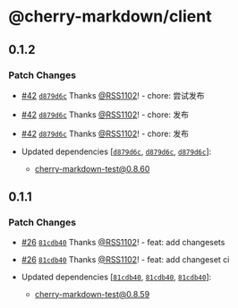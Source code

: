 # @cherry-markdown/client

## 0.1.2

### Patch Changes

- [#42](https://github.com/RSS1102/cherry-markdown/pull/42) [`d879d6c`](https://github.com/RSS1102/cherry-markdown/commit/d879d6cb894c5cacf196caab6721d6eb834be217) Thanks [@RSS1102](https://github.com/RSS1102)! - chore: 尝试发布

- [#42](https://github.com/RSS1102/cherry-markdown/pull/42) [`d879d6c`](https://github.com/RSS1102/cherry-markdown/commit/d879d6cb894c5cacf196caab6721d6eb834be217) Thanks [@RSS1102](https://github.com/RSS1102)! - chore: 发布

- [#42](https://github.com/RSS1102/cherry-markdown/pull/42) [`d879d6c`](https://github.com/RSS1102/cherry-markdown/commit/d879d6cb894c5cacf196caab6721d6eb834be217) Thanks [@RSS1102](https://github.com/RSS1102)! - chore: 发布

- Updated dependencies [[`d879d6c`](https://github.com/RSS1102/cherry-markdown/commit/d879d6cb894c5cacf196caab6721d6eb834be217), [`d879d6c`](https://github.com/RSS1102/cherry-markdown/commit/d879d6cb894c5cacf196caab6721d6eb834be217), [`d879d6c`](https://github.com/RSS1102/cherry-markdown/commit/d879d6cb894c5cacf196caab6721d6eb834be217)]:
  - cherry-markdown-test@0.8.60

## 0.1.1

### Patch Changes

- [#26](https://github.com/RSS1102/cherry-markdown/pull/26) [`81cdb40`](https://github.com/RSS1102/cherry-markdown/commit/81cdb4031183f226caeadfcf99a400fc6d61ad07) Thanks [@RSS1102](https://github.com/RSS1102)! - feat: add changesets

- [#26](https://github.com/RSS1102/cherry-markdown/pull/26) [`81cdb40`](https://github.com/RSS1102/cherry-markdown/commit/81cdb4031183f226caeadfcf99a400fc6d61ad07) Thanks [@RSS1102](https://github.com/RSS1102)! - feat: add changeset ci

- Updated dependencies [[`81cdb40`](https://github.com/RSS1102/cherry-markdown/commit/81cdb4031183f226caeadfcf99a400fc6d61ad07), [`81cdb40`](https://github.com/RSS1102/cherry-markdown/commit/81cdb4031183f226caeadfcf99a400fc6d61ad07), [`81cdb40`](https://github.com/RSS1102/cherry-markdown/commit/81cdb4031183f226caeadfcf99a400fc6d61ad07)]:
  - cherry-markdown-test@0.8.59
